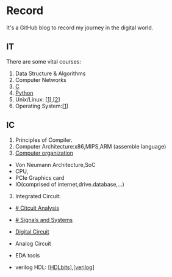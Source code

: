 # Record
It's a GitHub blog to record my journey in the digital world.

## IT
There are some vital courses:
1. Data Structure & Algorithms
8. Computer Networks
10. [C](https://www.tutorialspoint.com/cprogramming/index.htm)
11. [Python](https://www.tutorialspoint.com/python/index.htm)
12. Unix/Linux: [[1](https://www.tutorialspoint.com/unix/index.htm)],[[2](https://ryanstutorials.net/linuxtutorial/)]
14. Operating System:[[1](https://www.tutorialspoint.com/operating_system/index.htm)]


## IC
1. Principles of Compiler.
1. Computer Architecture:x86,MIPS,ARM (assemble language)
2. [Computer organization](https://www.coursera.org/learn/jisuanji-zucheng?)
- Von Neumann Architecture,SoC
- CPU,
- PCIe Graphics card
- IO(comprised of internet,drive.database,...)
3. Integrated Circuit:
- [# Citcuit Analysis](https://www.khanacademy.org/science/electrical-engineering/ee-circuit-analysis-topic)
- [# Signals and Systems](https://www.tutorialspoint.com/signals_and_systems/index.htm)
- [Digital Circuit](https://www.tutorialspoint.com/digital_circuits/digital_combinational_circuits.htm)
- Analog Circuit

- EDA tools
- verilog HDL: [[HDLbits](https://hdlbits.01xz.net/wiki/Main_Page)],[[verilog](https://www.javatpoint.com/verilog)]
